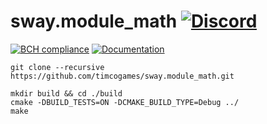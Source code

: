 # sway.module_math [![Discord](https://discordapp.com/api/guilds/402238411639095297/widget.png)](https://discord.gg/vCMcgwQ)

[![BCH compliance](https://bettercodehub.com/edge/badge/timcogames/sway.module_math?branch=master)](https://bettercodehub.com/)
[![Documentation](https://codedocs.xyz/timcogames/sway.module_math.svg)](https://codedocs.xyz/timcogames/sway.module_math/)

```console
git clone --recursive https://github.com/timcogames/sway.module_math.git
```

```console
mkdir build && cd ./build
cmake -DBUILD_TESTS=ON -DCMAKE_BUILD_TYPE=Debug ../
make
```
